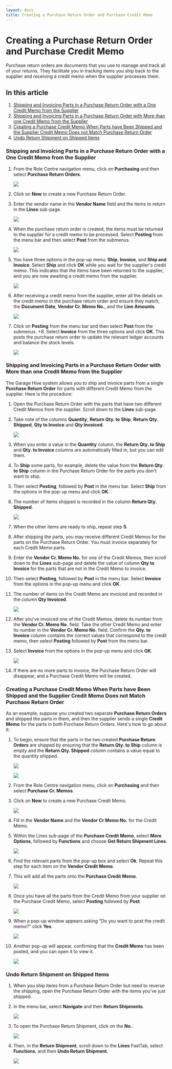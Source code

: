 ```yaml
---
layout: docs
title: Creating a Purchase Return Order and Purchase Credit Memo
---
```


# Creating a Purchase Return Order and Purchase Credit Memo
Purchase return orders are documents that you use to manage and track all of your returns. They facilitate you in tracking items you ship back to the supplier and receiving a credit memo when the supplier processes them.

## In this article

1. [Shipping and Invoicing Parts in a Purchase Return Order with a One Credit Memo from the Supplier](#shipping-and-invoicing-parts-in-a-purchase-return-order-with-a-one-credit-memo-from-the-supplier)
2. [Shipping and Invoicing Parts in a Purchase Return Order with More than one Credit Memo from the Supplier](#shipping-and-invoicing-parts-in-a-purchase-return-order-with-more-than-one-credit-memo-from-the-supplier)
3. [Creating a Purchase Credit Memo When Parts have Been Shipped and the Supplier Credit Memo Does not Match Purchase Return Order](#creating-a-purchase-credit-memo-when-parts-have-been-shipped-and-the-supplier-credit-memo-does-not-match-purchase-return-order)
4. [Undo Return Shipment on Shipped Items](#undo-return-shipment-on-shipped-items)


### Shipping and Invoicing Parts in a Purchase Return Order with a One Credit Memo from the Supplier
1. From the Role Centre navigation menu, click on **Purchasing** and then select **Purchase Return Orders**.

   ![](media/garagehive-purchase-return-order-ship-and-invoice1.png)

2. Click on **New** to create a new Purchase Return Order.
3. Enter the vendor name in the **Vendor Name** field and the items to return in the **Lines** sub-page.

   ![](media/garagehive-purchase-return-order-ship-and-invoice2.png)

4. When the purchase return order is created, the items must be returned to the supplier for a credit memo to be processed. Select **Posting** from the menu bar and then select **Post** from the submenus.

   ![](media/garagehive-purchase-return-order-ship-and-invoice3.png)

5. You have three options in the pop-up menu: **Ship**, **Invoice**, and **Ship and Invoice**. Select **Ship** and click **OK** while you wait for the supplier's credit memo. This indicates that the items have been returned to the supplier, and you are now awaiting a credit memo from the supplier.

   ![](media/garagehive-purchase-return-order-ship-and-invoice4.png)

6. After receiving a credit memo from the supplier, enter all the details on the credit memo in the purchase return order and ensure they match; the **Document Date**, **Vendor Cr. Memo No.**, and the **Line Amounts**.

   ![](media/garagehive-purchase-return-order-ship-and-invoice5.png)

7. Click on **Posting** from the menu bar and then select **Post** from the submenus.
+8. Select **Invoice** from the three options and click **OK**. This posts the purchase return order to update the relevant ledger accounts and balance the stock levels.

   ![](media/garagehive-purchase-return-order-ship-and-invoice6.png)


### Shipping and Invoicing Parts in a Purchase Return Order with More than one Credit Memo from the Supplier
The Garage Hive system allows you to ship and invoice parts from a single **Purchase Return Order** for parts with different Credit Memo from the supplier. Here is the procedure:
1. Open the Purchase Return Order with the parts that have two different Credit Memos from the supplier. Scroll down to the **Lines** sub-page.
1. Take note of the columns **Quantity**, **Return Qty. to Ship**, **Return Qty. Shipped**, **Qty to Invoice** and **Qty Invoiced**.

   ![](media/garagehive-purchase-return-order-ship-and-invoice7.png)

1. When you enter a value in the **Quantity** column, the **Return Qty. to Ship** and **Qty. to Invoice** columns are automatically filled in, but you can edit them.
1. To **Ship** some parts, for example, delete the value from the **Return Qty. to Ship** column in the Purchase Return Order for the parts you don't want to ship.
1. Then select **Posting**, followed by **Post** in the menu bar. Select **Ship** from the options in the pop-up menu and click **OK**.
1. The number of items shipped is recorded in the column **Return Qty. Shipped**.

   ![](media/garagehive-purchase-return-order-ship-and-invoice8.gif)

1. When the other items are ready to ship, repeat step **5**.
1. After shipping the parts, you may receive different Credit Memos for the parts on the Purchase Return Order. You must invoice separately for each Credit Memo parts.
1. Enter the **Vendor Cr. Memo No.** for one of the Credit Memos, then scroll down to the **Lines** sub-page and delete the value of column **Qty to Invoice** for the parts that are not in the Credit Memo to invoice.
1. Then select **Posting**, followed by **Post** in the menu bar. Select **Invoice** from the options in the pop-up menu and click **OK**.
1. The number of items on the Credit Memo are invoiced and recorded in the column **Qty Invoiced**.

   ![](media/garagehive-purchase-return-order-ship-and-invoice9.gif)

1. After you've invoiced one of the Credit Memos, delete its number from the **Vendor Cr. Memo No.** field. Take the other Credit Memo and enter its number in the **Vendor Cr. Memo No.** field. Confirm the **Qty. to Invoice** column contains the correct values that correspond to the credit memo, then select **Posting** followed by **Post** from the menu bar.
1. Select **Invoice** from the options in the pop-up menu and click **OK**.

   ![](media/garagehive-purchase-return-order-ship-and-invoice10.gif)

1. If there are no more parts to invoice, the Purchase Return Order will disappear, and a Purchase Credit Memo will be created.

### Creating a Purchase Credit Memo When Parts have Been Shipped and the Supplier Credit Memo Does not Match Purchase Return Order 
As an example, suppose you created two separate **Purchase Return Orders** and shipped the parts in them, and then the supplier sends a single **Credit Memo** for the parts in both Purchase Return Orders. Here's how to go about it:
1. To begin, ensure that the parts in the two created **Purchase Return Orders** are shipped by ensuring that the **Return Qty. to Ship** column is empty and the **Return Qty. Shipped** column contains a value equal to the quantity shipped.

   ![](media/garagehive-purchase-return-order-ship-and-invoice11.png)

   ![](media/garagehive-purchase-return-order-ship-and-invoice12.png)

1. From the Role Centre navigation menu, click on **Purchasing** and then select **Purchase Cr. Memos**.
1. Click on **New** to create a new Purchase Credit Memo.

   ![](media/garagehive-shipped-items-purchase-return-order10.png)

1. Fill in the **Vendor Name** and the **Vendor Cr Memo No.** for the Credit Memo. 
1. Within the Lines sub-page of the **Purchase Credit Memo**, select **More Options**, followed by **Functions** and choose **Get Return Shipment Lines**.

   ![](media/garagehive-shipped-items-purchase-return-order12.png)

1. Find the relevant parts from the pop-up box and select **Ok**. Repeat this step for each item on the **Vendor Credit Memo**.
1. This will add all the parts onto the **Purchase Credit Memo**.

   ![](media/garagehive-shipped-items-purchase-return-order12.gif)

1. Once you have all the parts from the Credit Memo from your supplier on the Purchase Credit Memo, select **Posting** followed by **Post**.  

   ![](media/garagehive-shipped-items-purchase-return-order15.png)

1. When a pop-up window appears asking "Do you want to post the credit memo?" click **Yes**.

   ![](media/garagehive-shipped-items-purchase-return-order8.png)

1. Another pop-up will appear, confirming that the **Credit Memo** has been posted, and you can open it to view it.

   ![](media/garagehive-shipped-items-purchase-return-order17.png)

### Undo Return Shipment on Shipped Items
1. When you ship items from a Purchase Return Order but need to reverse the shipping, open the Purchase Return Order with the items you've just shipped.
2. In the menu bar, select **Navigate** and then **Return Shipments**.

   ![](media/garagehive-undo-return-shipment1.png)

3. To open the Purchase Return Shipment, click on the **No.**.

   ![](media/garagehive-undo-return-shipment2.png)

4. Then, in the **Return Shipment**, scroll down to the **Lines** FastTab, select **Functions**, and then **Undo Return Shipment**.

   ![](media/garagehive-undo-return-shipment3.png)




